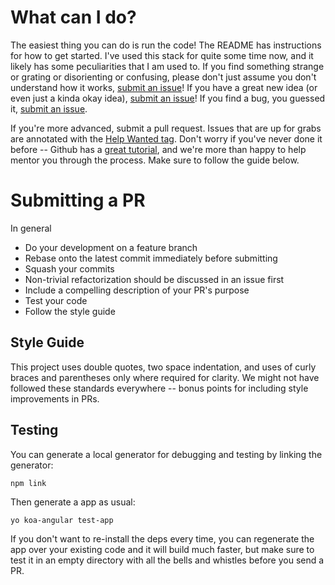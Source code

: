 # What can I do?

The easiest thing you can do is run the code!  The README has instructions for how to get started.  I've used this stack for quite some time now, and it likely has some peculiarities that I am used to.  If you find something strange or grating or disorienting or confusing, please don't just assume you don't understand how it works, [submit an issue](https://github.com/doug-wade/generator-koa-angular/issues/new)!  If you have a great new idea (or even just a kinda okay idea), [submit an issue](https://github.com/doug-wade/generator-koa-angular/issues/new)!  If you find a bug, you guessed it, [submit an issue](https://github.com/doug-wade/generator-koa-angular/issues/new).

If you're more advanced, submit a pull request.  Issues that are up for grabs are annotated with the [Help Wanted tag](https://github.com/doug-wade/generator-koa-angular/labels/help%20wanted).  Don't worry if you've never done it before -- Github has a [great tutorial](https://help.github.com/articles/using-pull-requests/), and we're more than happy to help mentor you through the process.  Make sure to follow the guide below.


# Submitting a PR

In general

* Do your development on a feature branch
* Rebase onto the latest commit immediately before submitting
* Squash your commits
* Non-trivial refactorization should be discussed in an issue first
* Include a compelling description of your PR's purpose
* Test your code
* Follow the style guide

## Style Guide

This project uses double quotes, two space indentation, and uses of curly braces and parentheses only where required for
clarity.  We might not have followed these standards everywhere -- bonus points for including style improvements in PRs.

## Testing

You can generate a local generator for debugging and testing by linking the generator:

    npm link

Then generate a app as usual:

    yo koa-angular test-app

If you don't want to re-install the deps every time, you can regenerate the app over your existing code and it will build much faster, but make sure to test it in an empty directory with all the bells and whistles before you send a PR.
